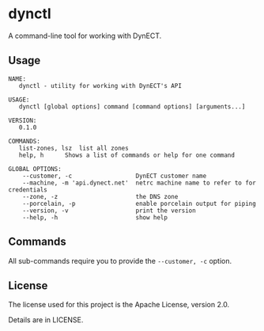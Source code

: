 # dynctl

A command-line tool for working with DynECT.

## Usage

    NAME:
       dynctl - utility for working with DynECT's API
    
	USAGE:
	   dynctl [global options] command [command options] [arguments...]

	VERSION:
	   0.1.0

	COMMANDS:
	   list-zones, lsz	list all zones
       help, h		Shows a list of commands or help for one command

	GLOBAL OPTIONS:
		--customer, -c 			        DynECT customer name
		--machine, -m 'api.dynect.net'  netrc machine name to refer to for credentials
		--zone, -z 				        the DNS zone
		--porcelain, -p			        enable porcelain output for piping
		--version, -v			        print the version
		--help, -h				        show help

## Commands

All sub-commands require you to provide the `--customer, -c` option.

## License

The license used for this project is the Apache License, version 2.0.

Details are in LICENSE.
